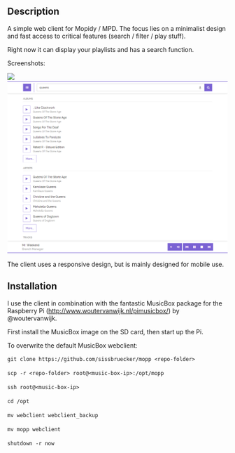 Description
-----------

A simple web client for Mopidy / MPD. The focus lies on a minimalist design and fast access to critical features (search / filter / play stuff).

Right now it can display your playlists and has a search function.

Screenshots:

<img src="https://github.com/sissbruecker/mopp/blob/master/screenshots/playlist.png">

<img src="https://github.com/sissbruecker/mopp/blob/master/screenshots/search.png">

The client uses a responsive design, but is mainly designed for mobile use.

Installation
------------

I use the client in combination with the fantastic MusicBox package for the Raspberry Pi (http://www.woutervanwijk.nl/pimusicbox/) by @woutervanwijk.

First install the MusicBox image on the SD card, then start up the Pi.

To overwrite the default MusicBox webclient:

    git clone https://github.com/sissbruecker/mopp <repo-folder>

    scp -r <repo-folder> root@<music-box-ip>:/opt/mopp

    ssh root@<music-box-ip>

    cd /opt

    mv webclient webclient_backup

    mv mopp webclient

    shutdown -r now